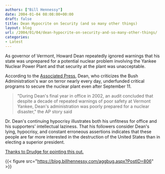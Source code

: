 ```yaml
---
authors: ["Bill Hennessy"]
date: 2004-01-04 08:08:00+00:00
draft: false
title: Dean Hypocrite on Security (and so many other things)
layout: blog
url: /2004/01/04/dean-hypocrite-on-security-and-so-many-other-things/
categories:
- Latest
---
```


As governor of Vermont, Howard Dean repeatedly ignored warnings that his state was unprepared for a potential nuclear problem involving the Yankee Nuclear Power Plant and that security at the plant was unacceptable.   
  
According to the [Associated Press](https://apnews.myway.com/article/20040103/D7VRILU00.html), Dean, who criticizes the Bush Administration's war on terror nearly every day, underfunded critical programs to secure the nuclear plant even after September 11.  


> "During Dean's final year in office in 2002, an audit concluded that despite a decade of repeated warnings of poor safety at Vermont Yankee, Dean's administration was poorly prepared for a nuclear disaster," the AP story said  

> 
> 

Dr. Dean's continuing hypocrisy illustrates both his unfitness for office and his supporters' intellectual laziness. That his followers consider Dean's lying, hypocrisy, and constant erroneous assertions indicates that these people are far more interested in the destruction of the United States than in electing a superior president.  
  
[Thanks to Drudge for pointing this out.](https://www.drudgereport.com)  


{{< figure src="https://blog.billhennessy.com/aggbug.aspx?PostID=806" >}}

